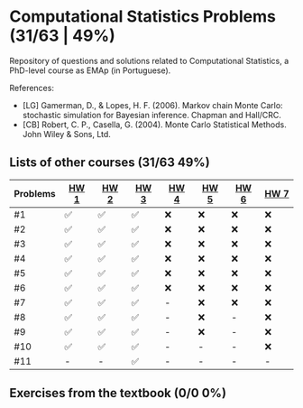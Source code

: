 # Computational Statistics Problems (31/63 | 49%)

Repository of questions and solutions related to Computational Statistics, a PhD-level course as EMAp (in Portuguese).

References:

- [LG] Gamerman, D., & Lopes, H. F. (2006). Markov chain Monte Carlo: stochastic simulation for Bayesian inference. Chapman and Hall/CRC.
- [CB] Robert, C. P., Casella, G. (2004). Monte Carlo Statistical Methods. John Wiley & Sons, Ltd.

## Lists of other courses (31/63 49%)
Problems | [HW 1](https://www.stats.ox.ac.uk/~rebeschi/teaching/AdvSim/18/exercises/sheet1.pdf) | [HW 2](https://www.stats.ox.ac.uk/~rebeschi/teaching/AdvSim/18/exercises/sheet1.pdf) | [HW 3](https://www.stats.ox.ac.uk/~rebeschi/teaching/AdvSim/18/exercises/sheet2.pdf) | [HW 4](https://www.stats.ox.ac.uk/~rebeschi/teaching/AdvSim/18/exercises/sheet2.pdf) | [HW 5](https://www.stats.ox.ac.uk/~rebeschi/teaching/AdvSim/18/exercises/sheet3.pdf) | [HW 6](https://www.stats.ox.ac.uk/~rebeschi/teaching/AdvSim/18/exercises/sheet3.pdf) | [HW 7](https://www.stats.ox.ac.uk/~rebeschi/teaching/AdvSim/18/exercises/sheet4.pdf)
----|----|----|----|----|----|----|----
#1  | ✅ | ✅ | ✅ | ❌ | ❌ | ❌ | ❌ 
#2  | ✅ | ✅ | ✅ | ❌ | ❌ | ❌ | ❌ 
#3  | ✅ | ✅ | ✅ | ❌ | ❌ | ❌ | ❌ 
#4  | ✅ | ✅ | ✅ | ❌ | ❌ | ❌ | ❌ 
#5  | ✅ | ✅ | ✅ | ❌ | ❌ | ❌ | ❌ 
#6  | ✅ | ✅ | ✅ | ❌ | ❌ | ❌ | ❌ 
#7  | ✅ | ✅ | ✅ | -  | ❌ | ❌ | ❌ 
#8  | ✅ | ✅ | ✅ | -  | ❌ | -  | ❌ 
#9  | ✅ | ✅ | ✅ | -  | ❌ | -  | ❌ 
#10 | ✅ | ✅ | ✅ | -  | -  | -  | ❌ 
#11 | -  | -  | ✅ | -  | -  | -  | -  

## Exercises from the textbook (0/0 0%)
